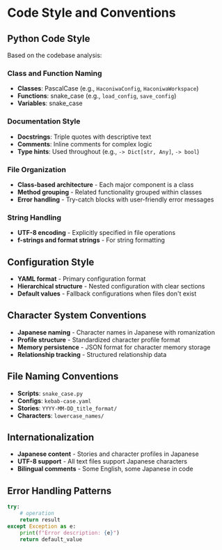 # Code Style and Conventions

## Python Code Style
Based on the codebase analysis:

### Class and Function Naming
- **Classes**: PascalCase (e.g., `HaconiwaConfig`, `HaconiwaWorkspace`)
- **Functions**: snake_case (e.g., `load_config`, `save_config`)
- **Variables**: snake_case

### Documentation Style
- **Docstrings**: Triple quotes with descriptive text
- **Comments**: Inline comments for complex logic
- **Type hints**: Used throughout (e.g., `-> Dict[str, Any]`, `-> bool`)

### File Organization
- **Class-based architecture** - Each major component is a class
- **Method grouping** - Related functionality grouped within classes
- **Error handling** - Try-catch blocks with user-friendly error messages

### String Handling
- **UTF-8 encoding** - Explicitly specified in file operations
- **f-strings and format strings** - For string formatting

## Configuration Style
- **YAML format** - Primary configuration format
- **Hierarchical structure** - Nested configuration with clear sections
- **Default values** - Fallback configurations when files don't exist

## Character System Conventions
- **Japanese naming** - Character names in Japanese with romanization
- **Profile structure** - Standardized character profile format
- **Memory persistence** - JSON format for character memory storage
- **Relationship tracking** - Structured relationship data

## File Naming Conventions
- **Scripts**: `snake_case.py`
- **Configs**: `kebab-case.yaml`
- **Stories**: `YYYY-MM-DD_title_format/`
- **Characters**: `lowercase_names/`

## Internationalization
- **Japanese content** - Stories and character profiles in Japanese
- **UTF-8 support** - All text files support Japanese characters
- **Bilingual comments** - Some English, some Japanese in code

## Error Handling Patterns
```python
try:
    # operation
    return result
except Exception as e:
    print(f"Error description: {e}")
    return default_value
```